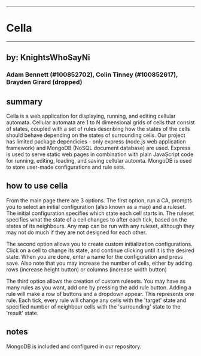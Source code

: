 ----------
# Cella
----------

## by: KnightsWhoSayNi

### Adam Bennett (#100852702), Colin Tinney (#100852617), Brayden Girard (dropped)

## summary

Cella is a web application for displaying, running, and editing cellular automata. Cellular automata are 1 to N dimensional grids of cells that consist of states, coupled with a set of rules describing how the states of the cells should behave depending on the states of surrounding cells. Our project has limited package dependicies - only express (node.js web application framework) and MongoDB (NoSQL document database) are used. Express is used to serve static web pages in combination with plain JavaScript code for running, editing, loading, and saving cellular automta. MongoDB is used to store user-made configurations and rule sets.

## how to use cella

From the main page there are 3 options. The first option, run a CA, prompts you to select an initial configuration (also known as a map) and a ruleset. The initial configuration specifies which state each cell starts in. The ruleset specifies what the state of a cell changes to after each tick, based on the states of its neighbours. Any map can be run with any ruleset, although they may not do much if they are not designed for each other.

The second option allows you to create custom initialization configurations. Click on a cell to change its state, and continue clicking until it is the desired state. When you are done, enter a name for the configuration and press save. Also note that you may increase the number of cells, either by adding rows (increase height button) or columns (increase width button)

The third option allows the creation of custom rulesets. You may have as many rules as you want, add one by pressing the add rule button. Adding a rule will make a row of buttons and a dropdown appear. This represents one rule. Each tick, every rule will change any cells with the 'target' state and specified number of neighbour cells with the 'surrounding' state to the 'result' state.

## notes

MongoDB is included and configured in our repository.

